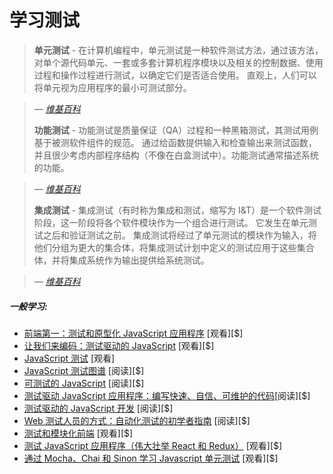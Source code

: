 # 学习测试

> **单元测试** - 在计算机编程中，单元测试是一种软件测试方法，通过该方法，对单个源代码单元、一套或多套计算机程序模块以及相关的控制数据、使用过程和操作过程进行测试，以确定它们是否适合使用。 直观上，人们可以将单元视为应用程序的最小可测试部分。

><cite>&#8212; [维基百科](https://en.wikipedia.org/wiki/Unit_testing)</cite>
>
> **功能测试** - 功能测试是质量保证（QA）过程和一种黑箱测试，其测试用例基于被测软件组件的规范。 通过给函数提供输入和检查输出来测试函数，并且很少考虑内部程序结构（不像在白盒测试中）。功能测试通常描述系统的功能。

><cite>&#8212; [维基百科](https://en.wikipedia.org/wiki/Functional_testing)</cite>
>
> **集成测试** - 集成测试（有时称为集成和测试，缩写为 I&T）是一个软件测试阶段，这一阶段将各个软件模块作为一个组合进行测试。 它发生在单元测试之后和验证测试之前。 集成测试将经过了单元测试的模块作为输入，将他们分组为更大的集合体，将集成测试计划中定义的测试应用于这些集合体，并将集成系统作为输出提供给系统测试。

><cite>&#8212; [维基百科](https://en.wikipedia.org/wiki/Integration_testing)</cite>

##### 一般学习:

* [前端第一：测试和原型化 JavaScript 应用程序](http://www.pluralsight.com/courses/testing-and-prototyping-javascript-apps) [观看][$]
* [让我们来编码：测试驱动的 JavaScript](http://www.letscodejavascript.com/) [观看][$]
* [JavaScript 测试](https://www.udacity.com/course/javascript-testing--ud549) [观看]
* [JavaScript 测试图谱](http://jstesting.jcoglan.com/) [阅读][$]
* [可测试的 JavaScript](https://www.amazon.com/gp/product/1449323391?&_encoding=UTF8&tag=frontend-handbook-20&linkCode=ur2&linkId=a27df21b09e3eff9ad8033a5c959e7f0&camp=1789&creative=9325) [阅读][$]
* [测试驱动 JavaScript 应用程序：编写快速、自信、可维护的代码](https://www.amazon.com/Test-Driving-JavaScript-Applications-Confident-Maintainable/dp/1680501747?&_encoding=UTF8&tag=frontend-handbook-20&linkCode=ur2&linkId=c97c9c87e634569328a335cba0b0c15f&camp=1789&creative=9325)[阅读][$]
* [测试驱动的 JavaScript 开发](https://www.amazon.com/dp/0321683919/?&_encoding=UTF8&tag=frontend-handbook-20&linkCode=ur2&linkId=f707aa5243bf6bac68bda05d1e6369e8&camp=1789&creative=9325) [阅读][$]
* [Web 测试人员的方式：自动化测试的初学者指南](https://www.amazon.com/Way-Web-Tester-Beginners-Automating/dp/1680501836/?&_encoding=UTF8&tag=frontend-handbook-20&linkCode=ur2&linkId=3e2c87950e0350d64c9d9862ed2ef524&camp=1789&creative=9325) [阅读][$]
* [测试和模块化前端](https://frontendmasters.com/courses/testing-modular-front-end/) [观看][$]
* [测试 JavaScript 应用程序（伟大壮举 React 和 Redux）](https://frontendmasters.com/courses/testing-javascript/) [观看][$]
* [通过 Mocha、Chai 和 Sinon 学习 Javascript 单元测试](https://www.udemy.com/learn-javascript-unit-testing-with-mocha-chai-and-sinon/) [观看][$]




























